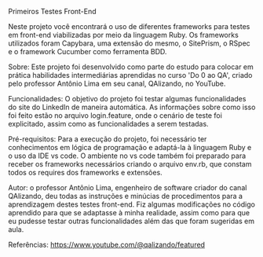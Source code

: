 Primeiros Testes Front-End

Neste projeto você encontrará o uso de diferentes frameworks para testes em front-end viabilizadas por meio da linguagem Ruby. Os frameworks utilizados foram Capybara, uma extensão do mesmo, o SitePrism, o RSpec e o framework Cucumber como ferramenta BDD.

Sobre: Este projeto foi desenvolvido como parte do estudo para colocar em prática habilidades intermediárias aprendidas no curso 'Do 0 ao QA', criado pelo professor Antônio Lima em seu canal, QAlizando, no YouTube.

Funcionalidades: O objetivo do projeto foi testar algumas funcionalidades do site do LinkedIn de maneira automática. As informações sobre como isso foi feito estão no arquivo login.feature, onde o cenário de teste foi explicitado, assim como as funcionalidades a serem testadas.

Pré-requisitos: Para a execução do projeto, foi necessário ter conhecimentos em lógica de programação e adaptá-la à linguagem Ruby e o uso da IDE vs code. O ambiente no vs code também foi preparado para receber os frameworks necessários criando o arquivo env.rb, que constam todos os requires dos frameworks e extensões.

Autor: o professor Antônio Lima, engenheiro de software criador do canal QAlizando, deu todas as instruções e minúcias de procedimentos para a aprendizagem destes testes front-end. Fiz algumas modificações no código aprendido para que se adaptasse à minha realidade, assim como para que eu pudesse testar outras funcionalidades além das que foram sugeridas em aula.

Referências: https://www.youtube.com/@qalizando/featured

